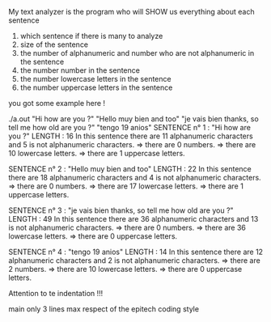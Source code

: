 My text analyzer is the program who will SHOW us everything about each sentence

1) which sentence if there is many to analyze
2) size of the sentence
3) the number of alphanumeric and number who are not alphanumeric in the sentence
4) the number number in the sentence
5) the number lowercase letters in the sentence
6) the number uppercase letters in the sentence

you got some example here !


./a.out "Hi how are you ?"  "Hello muy bien and too" "je vais bien thanks, so tell me how old are you ?" "tengo 19 anios"
SENTENCE n° 1 : "Hi how are you ?"
LENGTH : 16
        In this sentence there are 11 alphanumeric characters and 5 is not alphanumeric characters.
                => there are 0 numbers.
                => there are 10 lowercase letters.
                => there are 1 uppercase letters.

SENTENCE n° 2 : "Hello muy bien and too"
LENGTH : 22
        In this sentence there are 18 alphanumeric characters and 4 is not alphanumeric characters.
                => there are 0 numbers.
                => there are 17 lowercase letters.
                => there are 1 uppercase letters.

SENTENCE n° 3 : "je vais bien thanks, so tell me how old are you ?"
LENGTH : 49
        In this sentence there are 36 alphanumeric characters and 13 is not alphanumeric characters.
                => there are 0 numbers.
                => there are 36 lowercase letters.
                => there are 0 uppercase letters.

SENTENCE n° 4 : "tengo 19 anios"
LENGTH : 14
        In this sentence there are 12 alphanumeric characters and 2 is not alphanumeric characters.
                => there are 2 numbers.
                => there are 10 lowercase letters.
                => there are 0 uppercase letters.




Attention to te indentation !!!



main only 3 lines max
respect of the epitech coding style